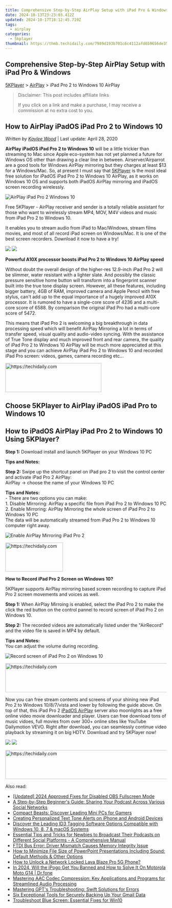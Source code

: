 ```yaml
---
title: Comprehensive Step-by-Step AirPlay Setup with iPad Pro & Windows
date: 2024-10-13T23:23:03.412Z
updated: 2024-10-17T18:12:45.719Z
tags:
  - airplay
categories:
  - 5kplayer
thumbnail: https://thmb.techidaily.com/7989d193b701c6c4112afd659656de357f20d61f1ee9fa4b40235e3cbfd62f11.jpg
---
```


## Comprehensive Step-by-Step AirPlay Setup with iPad Pro & Windows

[5KPlayer](https://tools.techidaily.com/5kplayer/products/) \> [AirPlay](https://tools.techidaily.com/5kplayer/airplay/) \> iPad Pro 2 to Windows 10 AirPlay

>  Disclaimer: This post includes affiliate links
>
>  If you click on a link and make a purchase, I may receive a commission at no extra cost to you.
>

## How to AirPlay iPadOS iPad Pro 2 to Windows 10

 _Written by [Kaylee Wood](https://www.quora.com/profile/Amanda-Hu-21)_ | Last update: April 28, 2020

**AirPlay iPadOS iPad Pro 2 to Windows 10** will be a little trickier than streaming to Mac since Apple eco-system has not yet planned a future for Windows OS other than drawing a clear line in between. Airserver/Airparrot are a good tools for Windows AirPlay mirroring but they charges at least $13 for a Windows/Mac. So, at present I must say that [5KPlayer](https://tools.techidaily.com/5kplayer/products/) is the most ideal free solution for iPadOS iPad Pro 2 to Windows 10 AirPlay, as it works on Windows 10 OS and supports both iPadOS AirPlay mirroring and iPadOS screen recording wirelessly. 

![AirPlay iPad Pro 2 Windows 10](https://www.5kplayer.com/airplay/img/5k-screen-recorder-for-ipad-trl-031601.jpg) 

Free 5KPlayer - AirPlay receiver and sender is a totally reliable assistant for those who want to wirelessly stream MP4, MOV, M4V videos and music from iPad Pro 2 to Windows 10.

It enables you to stream audio from iPad to Mac/Windows, stream films movies, and most of all record iPad screen on Windows/Mac. It is one of the best screen recorders. Download it now to have a try!

[![](https://www.5kplayer.com/airplay/../button/freedownwhitewin.png)](https://tools.techidaily.com/5kplayer/products/) [![](https://www.5kplayer.com/airplay/../button/freedownbackmac.png)](https://tools.techidaily.com/5kplayer/products/) 

**Powerful A10X processor boosts iPad Pro 2 to Windows 10 AirPlay speed**

Without doubt the overall design of the higher-res 12.9-inch iPad Pro 2 will be slimmer, water resistant with a lighter slate. And possibly the classic pressure sensitive home button will transform into a fingerprint scanner built into the true tone display screen. However, all these features, including bigger battery, 4GB of RAM, improved camera and Apple Pencil with free stylus, can't add up to the equal importance of a hugely improved A10X processor. It is rumored to have a single-core score of 4236 and a multi-core score of 6588\. By comparison the original iPad Pro had a multi-core score of 5472.

This means that iPad Pro 2 is welcoming a big breakthrough in data processing speed which will benefit AirPlay Mirroring a lot in terms of transfer speed, visual quality and audio-video syncing. With the assistance of True Tone display and much improved front and rear camera, the quality of iPad Pro 2 to Windows 10 AirPlay will be much more appreciated at this stage and you can achieve AirPlay iPad Pro 2 to Windows 10 and recorded iPad Pro screen: videos, games, camera recording etc...

<!-- affiliate ads begin -->
<a href="https://wigfever.sjv.io/c/5597632/1995803/22899" target="_top" id="1995803">
  <img src="//a.impactradius-go.com/display-ad/22899-1995803" border="0" alt="https://techidaily.com" width="300" height="90"/>
</a>
<img height="0" width="0" src="https://wigfever.sjv.io/i/5597632/1995803/22899" style="position:absolute;visibility:hidden;" border="0" />
<!-- affiliate ads end -->

## Choose 5KPlayer to AirPlay iPadOS iPad Pro to Windows 10

## How to iPadOS AirPlay iPad Pro 2 to Windows 10 Using 5KPlayer?

**Step 1:** Download install and launch 5KPlayer on your Windows 10 PC

**Tips and Notes:** 

**Step 2:**  Swipe up the shortcut panel on iPad pro 2 to visit the control center and activate iPad Pro 2 AirPlay:   
 AirPlay -> choose the name of your Windows 10 PC

**Tips and Notes:**   
 \- There are two options you can make:   
 1\. Disable Mirroring: AirPlay a specific file from iPad Pro 2 to Windows 10 PC  
 2\. Enable Mirroring: AirPlay Mirroring the whole screen of iPad Pro 2 to Windows 10 PC  
 The data will be automatically streamed from iPad Pro 2 to Windows 10 computer right away.

![Enable AirPlay Mirroring iPad Pro 2](https://www.5kplayer.com/airplay/img/ipad-pro-2-windows-10-a.jpg) 

<!-- affiliate ads begin -->
<a href="https://aligracehair.sjv.io/c/5597632/2135411/19272" target="_top" id="2135411">
  <img src="//a.impactradius-go.com/display-ad/19272-2135411" border="0" alt="https://techidaily.com" width="180" height="90"/>
</a>
<img height="0" width="0" src="https://aligracehair.sjv.io/i/5597632/2135411/19272" style="position:absolute;visibility:hidden;" border="0" />
<!-- affiliate ads end -->

**How to Record iPad Pro 2 Screen on Windows 10?**

5KPlayer supports AirPlay mirroring based screen recording to capture iPad Pro 2 screen movements and voices as well.

**Step 1:** When AirPlay Mirroing is enabled, select the iPad Pro 2 to make the click the red button on the control pannel to record screen of iPad Pro 2 on Windows 10.

**Step 2:** The recorded videos are automatically listed under the "AirRecord" and the video file is saved in MP4 by default.

**Tips and Notes:**   
You can adjust the volume during recording.

![Record screen of iPad Pro 2 on Windows 10](https://www.5kplayer.com/airplay/img/ipad-pro-2-windows-10-b.jpg) 

<!-- affiliate ads begin -->
<a href="https://appsumo.8odi.net/c/5597632/2037319/7443" target="_top" id="2037319">
  <img src="//a.impactradius-go.com/display-ad/7443-2037319" border="0" alt="https://techidaily.com" width="728" height="90"/>
</a>
<img height="0" width="0" src="https://appsumo.8odi.net/i/5597632/2037319/7443" style="position:absolute;visibility:hidden;" border="0" />
<!-- affiliate ads end -->

Now you can free stream contents and screens of your shining new iPad Pro 2 to Windows 10/8/7/vista and lower by following the guide above. On top of that, this iPad Pro 2 [iPadOS AirPlay](https://tools.techidaily.com/5kplayer/airplay/) server also moonlights as a free online video movie downloader and player. Users can free download tons of music vidoes, full movies from over 300+ online sites like YouTube Dailymotion VEVO. Right after download, you can seamlessly continue video playback by streaming it on big HDTV. Download and try 5KPlayer now!

[![](https://www.5kplayer.com/airplay/../button/freedownwhitewin.png)](https://tools.techidaily.com/5kplayer/products/) [![](https://www.5kplayer.com/airplay/../button/freedownbackmac.png)](https://tools.techidaily.com/5kplayer/products/)

<!-- affiliate ads begin -->
<a href="https://appsumo.8odi.net/c/5597632/2151882/7443" target="_top" id="2151882">
  <img src="//a.impactradius-go.com/display-ad/7443-2151882" border="0" alt="https://techidaily.com" width="600" height="90"/>
</a>
<img height="0" width="0" src="https://appsumo.8odi.net/i/5597632/2151882/7443" style="position:absolute;visibility:hidden;" border="0" />
<!-- affiliate ads end -->

<ins class="adsbygoogle"
     style="display:block"
     data-ad-format="autorelaxed"
     data-ad-client="ca-pub-7571918770474297"
     data-ad-slot="1223367746"></ins>

<ins class="adsbygoogle"
     style="display:block"
     data-ad-client="ca-pub-7571918770474297"
     data-ad-slot="8358498916"
     data-ad-format="auto"
     data-full-width-responsive="true"></ins>

<span class="atpl-alsoreadstyle">Also read:</span>
<div><ul>
<li><a href="https://screen-capture.techidaily.com/updated-2024-approved-fixes-for-disabled-obs-fullscreen-mode/"><u>[Updated] 2024 Approved Fixes for Disabled OBS Fullscreen Mode</u></a></li>
<li><a href="https://media-tips.techidaily.com/a-step-by-step-beginners-guide-sharing-your-podcast-across-various-social-networks/"><u>A Step-by-Step Beginner's Guide: Sharing Your Podcast Across Various Social Networks</u></a></li>
<li><a href="https://techtrends.techidaily.com/compact-beasts-discover-leading-mini-pcs-for-gamers/"><u>Compact Beasts: Discover Leading Mini PCs for Gamers</u></a></li>
<li><a href="https://media-tips.techidaily.com/creating-personalized-text-tone-alerts-on-iphone-and-android-devices/"><u>Creating Personalized Text Tone Alerts on iPhone and Android Devices</u></a></li>
<li><a href="https://media-tips.techidaily.com/discover-the-leading-id3-tagging-software-options-compatible-with-windows-10-8-7-and-macos-systems/"><u>Discover the Leading ID3 Tagging Software Options Compatible with Windows 10, 8, 7 & macOS Systems</u></a></li>
<li><a href="https://media-tips.techidaily.com/essential-tips-and-tricks-for-newbies-to-broadcast-their-podcasts-on-different-social-platforms-a-comprehensive-manual/"><u>Essential Tips and Tricks for Newbies to Broadcast Their Podcasts on Different Social Platforms - A Comprehensive Manual</u></a></li>
<li><a href="https://win-howtos.techidaily.com/ftdi-bus-error-driver-mismatch-causes-memory-integrity-issue/"><u>FTDI Bus Error: Driver Mismatch Causes Memory Integrity Issue</u></a></li>
<li><a href="https://media-tips.techidaily.com/how-to-minimize-file-size-of-powerpoint-presentations-including-sound-default-methods-and-other-options/"><u>How to Minimize File Size of PowerPoint Presentations Including Sound: Default Methods & Other Options</u></a></li>
<li><a href="https://android-unlock.techidaily.com/how-to-unlock-a-network-locked-lava-blaze-pro-5g-phone-by-drfone-android/"><u>How to Unlock a Network Locked Lava Blaze Pro 5G Phone?</u></a></li>
<li><a href="https://phone-solutions.techidaily.com/in-2024-will-the-ipogo-get-you-banned-and-how-to-solve-it-on-motorola-moto-g14-drfone-by-drfone-virtual-android/"><u>In 2024, Will the iPogo Get You Banned and How to Solve It On Motorola Moto G14 | Dr.fone</u></a></li>
<li><a href="https://media-tips.techidaily.com/mastering-aac-codec-compression-key-applications-and-programs-for-streamlined-audio-processing/"><u>Mastering AAC Codec Compression: Key Applications and Programs for Streamlined Audio Processing</u></a></li>
<li><a href="https://tech-savvy.techidaily.com/mastering-gpts-troubleshooting-swift-solutions-for-errors/"><u>Mastering GPT's Troubleshooting: Swift Solutions for Errors</u></a></li>
<li><a href="https://win-tutorials.techidaily.com/six-exceptional-tools-for-securely-backing-up-your-gmail-data/"><u>Six Exceptional Tools for Securely Backing Up Your Gmail Data</u></a></li>
<li><a href="https://win11.techidaily.com/troubleshoot-blue-screen-essential-fixes-for-win10/"><u>Troubleshoot Blue Screen: Essential Fixes for Win10</u></a></li>
</ul></div>


